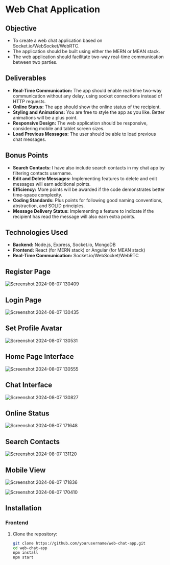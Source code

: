 # Web Chat Application
## Objective
- To create a web chat application based on Socket.io/WebSocket/WebRTC.
- The application should be built using either the MERN or MEAN stack.
- The web application should facilitate two-way real-time communication between two parties.

## Deliverables
- **Real-Time Communication:** The app should enable real-time two-way communication without any delay, using socket connections instead of HTTP requests.
- **Online Status:** The app should show the online status of the recipient.
- **Styling and Animations:** You are free to style the app as you like. Better animations will be a plus point.
- **Responsive Design:** The web application should be responsive, considering mobile and tablet screen sizes.
- **Load Previous Messages:** The user should be able to load previous chat messages.

## Bonus Points
- **Search Contacts:** I have also include search contacts in my chat app by filtering contacts username.
- **Edit and Delete Messages:** Implementing features to delete and edit messages will earn additional points.
- **Efficiency:** More points will be awarded if the code demonstrates better time-space complexity.
- **Coding Standards:** Plus points for following good naming conventions, abstraction, and SOLID principles.
- **Message Delivery Status:** Implementing a feature to indicate if the recipient has read the message will also earn extra points.

## Technologies Used
- **Backend:** Node.js, Express, Socket.io, MongoDB
- **Frontend:** React (for MERN stack) or Angular (for MEAN stack)
- **Real-Time Communication:** Socket.io/WebSocket/WebRTC

## Register Page

![Screenshot 2024-08-07 130409](https://github.com/user-attachments/assets/6be26bd8-d6e4-4774-a5d9-edce27635bf3)

## Login Page

![Screenshot 2024-08-07 130435](https://github.com/user-attachments/assets/eafeb7ad-223e-435b-a544-df05115f24f7)

## Set Profile Avatar

![Screenshot 2024-08-07 130531](https://github.com/user-attachments/assets/99108028-19de-4f90-a3c5-a773a8c91527)

## Home Page Interface

![Screenshot 2024-08-07 130555](https://github.com/user-attachments/assets/e8394b97-cc05-4f40-9ee7-1dbe461636ad)

## Chat Interface

![Screenshot 2024-08-07 130827](https://github.com/user-attachments/assets/149e182d-918d-4ee5-ba45-678b8b7a9b3f)

## Online Status 

![Screenshot 2024-08-07 171648](https://github.com/user-attachments/assets/8474a61f-aa08-404e-b31c-770d4ef29078)

## Search Contacts

![Screenshot 2024-08-07 131120](https://github.com/user-attachments/assets/31e7533b-b9c3-428f-8afa-214114c89b64)

## Mobile View

![Screenshot 2024-08-07 171836](https://github.com/user-attachments/assets/3af011cd-2a58-4317-b7e7-185c3f5da62e)

![Screenshot 2024-08-07 170410](https://github.com/user-attachments/assets/5781e3ab-f8ac-42c6-9094-cbe2dbcc28b1)


## Installation

### Frontend
1. Clone the repository:
   ```sh
   git clone https://github.com/yourusername/web-chat-app.git
   cd web-chat-app
   npm install
   npm start


